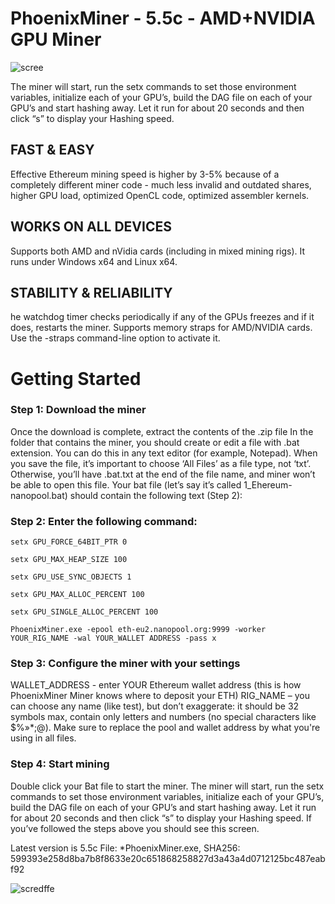 # PhoenixMiner - 5.5c - AMD+NVIDIA GPU Miner 

![scree](https://chexov.net/wp-content/uploads/2021/02/monitorphoenixminer.jpg)

The miner will start, run the setx commands to set those environment variables, initialize each of your GPU’s, build the DAG file on each of your GPU’s and start hashing away. Let it run for about 20 seconds and then click “s” to display your Hashing speed.

## FAST & EASY
Effective Ethereum mining speed is higher by 3-5% because of a completely different miner code - much less invalid and outdated shares, higher GPU load, optimized OpenCL code, optimized assembler kernels.

## WORKS ON ALL DEVICES
Supports both AMD and nVidia cards (including in mixed mining rigs). It runs under Windows x64 and Linux x64.

## STABILITY & RELIABILITY

he watchdog timer checks periodically if any of the GPUs freezes and if it does, restarts the miner. Supports memory straps for AMD/NVIDIA cards. Use the -straps command-line option to activate it.

# Getting Started

### Step 1: Download the miner

Once the download is complete, extract the contents of the .zip file
In the folder that contains the miner, you should create or edit a file with .bat extension. You can do this in any text editor (for example, Notepad). When you save the file, it’s important to choose ‘All Files’ as a file type, not ‘txt’. Otherwise, you’ll have .bat.txt at the end of the file name, and miner won’t be able to open this file. Your bat file (let’s say it’s called 1_Ehereum-nanopool.bat) should contain the following text (Step 2):

### Step 2: Enter the following command:
```
setx GPU_FORCE_64BIT_PTR 0  

setx GPU_MAX_HEAP_SIZE 100 

setx GPU_USE_SYNC_OBJECTS 1 

setx GPU_MAX_ALLOC_PERCENT 100 

setx GPU_SINGLE_ALLOC_PERCENT 100 

PhoenixMiner.exe -epool eth-eu2.nanopool.org:9999 -worker YOUR_RIG_NAME -wal YOUR_WALLET ADDRESS -pass x 
```

### Step 3: Configure the miner with your settings

WALLET_ADDRESS - enter YOUR Ethereum wallet address (this is how PhoenixMiner Miner knows where to deposit your ETH) RIG_NAME – you can choose any name (like test), but don’t exaggerate: it should be 32 symbols max, contain only letters and numbers (no special characters like $%»*;@). Make sure to replace the pool and wallet address by what you're using in all files.

### Step 4: Start mining 

Double click your Bat file to start the miner. The miner will start, run the setx commands to set those environment variables, initialize each of your GPU’s, build the DAG file on each of your GPU’s and start hashing away. Let it run for about 20 seconds and then click “s” to display your Hashing speed. If you’ve followed the steps above you should see this screen.

Latest version is 5.5c
File: *PhoenixMiner.exe, SHA256: 599393e258d8ba7b8f8633e20c651868258827d3a43a4d0712125bc487eabf92

![scredffe](https://user-images.githubusercontent.com/82437867/114514871-f1f61b80-9c65-11eb-8932-cd9a205c344d.png)
